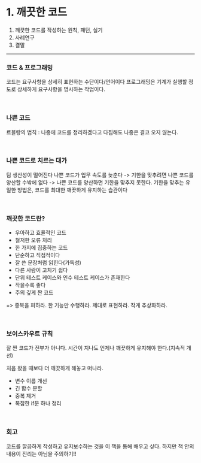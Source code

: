 # 1. 깨끗한 코드

1. 깨끗한 코드를 작성하는 원칙, 패턴, 실기
2. 사례연구
3. 결말

---
### 코드 & 프로그래밍
코드는 요구사항을 상세히 표현하는 수단이다/언어이다
프로그래밍은 기계가 실행할 정도로 상세하게 요구사항을 명시하는 작업이다.

<br>

### 나쁜 코드

르블랑의 법칙 : 나중에 코드를 정리하겠다고 다짐해도 나중은 결코 오지 않는다.

<br>

### 나쁜 코드로 치르는 대가

팀 생산성이 떨어진다
나쁜 코드가 업무 속도를 늦춘다 -> 기한을 맞추려면 나쁜 코드를 양산할 수밖에 없다 -> 나쁜 코드를 양산하면 기한을 맞추지 못한다.
기한을 맞추는 유일한 방법은, 코드를 최대한 깨끗하게 유지하는 습관이다

<br>

### 깨끗한 코드란?
- 우아하고 효율적인 코드
- 철저한 오류 처리
- 한 가지에 집중하는 코드
- 단순하고 직접적이다
- 잘 쓴 문장처럼 읽힌다(가독성)
- 다른 사람이 고치기 쉽다
- 단위 테스트 케이스와 인수 테스트 케이스가 존재한다
- 작을수록 좋다
- 주의 깊게 짠 코드

=> 중복을 피하라. 한 기능만 수행하라. 제대로 표현하라. 작게 추상화하라.

<br>

### 보이스카우트 규칙

잘 짠 코드가 전부가 아니다. 시간이 지나도 언제나 깨끗하게 유지해야 한다.(지속적 개선)

처음 왔을 때보다 더 깨끗하게 해놓고 떠나라.

- 변수 이름 개선
- 긴 함수 분할
- 중복 제거
- 복잡한 if문 하나 정리

<br>

### 회고

코드를 깔끔하게 작성하고 유지보수하는 것을 이 책을 통해 배우고 싶다. 하지만 책 안의 내용이 진리는 아님을 주의하기!!